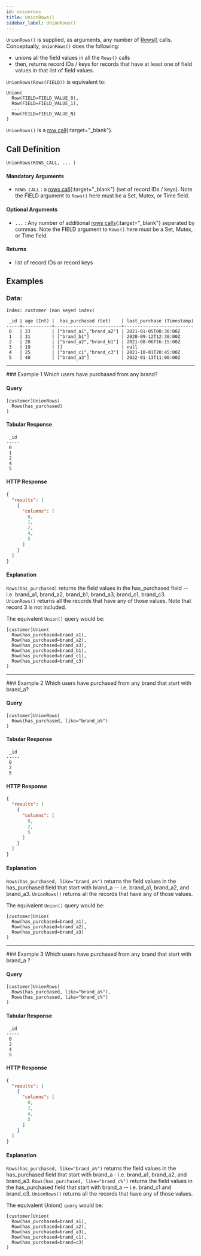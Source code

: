 ```yaml
---
id: unionrows
title: UnionRows()
sidebar_label: UnionRows()
---
```


`UnionRows()` is supplied, as arguments, any number of [Rows()](/pql-guide/read/rows) calls. Conceptually, `UnionRows()` does the following:
- unions all the field values in all the `Rows()` calls
- then, returns record IDs / keys for records that have at least one of field values in that list of field values.

`UnionRows(Rows(FIELD))` is equivalent to:

```
Union(
  Row(FIELD=FIELD_VALUE_0),
  Row(FIELD=FIELD_VALUE_1),
  ...
  Row(FEILD=FIELD_VALUE_N)
)
```

`UnionRows()` is a [row call](/pql-guide/pql#row-calls){:target="_blank"}.

## Call Definition

```
UnionRows(ROWS_CALL, ... )
```

#### Mandatory Arguments
- `ROWS_CALL` : a [rows call](/pql-guide/pql#rows-calls){:target="_blank"} (set of record IDs / keys). Note the FIELD argument to `Rows()` here must be a Set, Mutex, or Time field.

#### Optional Arguments
- `...` : Any number of additional [rows calls](/pql-guide/pql#rows-calls){:target="_blank"} seperated by commas. Note the FIELD argument to `Rows()` here must be a Set, Mutex, or Time field.

#### Returns
- list of record IDs or record keys

## Examples

### Data:
```
Index: customer (non keyed index)

 _id | age (Int) |  has_purchased (Set)    | last_purchase (Timestamp)
-----+-----------+-------------------------+--------------------------
 0   | 23        | ["brand_a1","brand_a2"] | 2021-01-05T08:30:00Z
 1   | 31        | ["brand_b1"]            | 2020-09-12T12:30:00Z
 2   | 28        | ["brand_a2","brand_b1"] | 2021-08-06T16:15:00Z
 3   | 19        | []                      | null
 4   | 25        | ["brand_c1","brand_c3"] | 2021-10-01T20:45:00Z
 5   | 40        | ["brand_a3"]            | 2022-01-13T11:00:00Z
```
<hr>
### Example 1
Which users have purchased from any brand?

#### Query
```
[customer]UnionRows(
  Rows(has_purchased)
)
```

#### Tabular Response
```
 _id
-----
 0
 1
 2
 4
 5
```
#### HTTP Response
```json
{
  "results": [
    {
      "columns": [
        0,
        1,
        2,
        4,
        5
      ]
    }
  ]
}
```
#### Explanation
`Rows(has_purchased)` returns the field values in the has_purchased field -- i.e. brand_a1, brand_a2, brand_b1, brand_a3, brand_c1, brand_c3. `UnionRows()` returns all the records that have any of those values. Note that record 3 is not included.

The equivalent `Union()` query would be:
```
[customer]Union(
  Row(has_purchased=brand_a1),
  Row(has_purchased=brand_a2),
  Row(has_purchased=brand_a3),
  Row(has_purchased=brand_b1),
  Row(has_purchased=brand_c1),
  Row(has_purchased=brand_c3)
)
```
<hr>
### Example 2
Which users have purchased from any brand that start with brand_a?

#### Query
```
[customer]UnionRows(
  Rows(has_purchased, like="brand_a%")
)
```

#### Tabular Response
```
 _id
-----
 0
 2
 5
```
#### HTTP Response
```json
{
  "results": [
    {
      "columns": [
        0,
        2,
        5
      ]
    }
  ]
}
```
#### Explanation
`Rows(has_purchased, like="brand_a%")` returns the field values in the has_purchased field that start with brand_a -- i.e. brand_a1, brand_a2, and brand_a3. `UnionRows()` returns all the records that have any of those values.

The equivalent `Union()` query would be:
```
[customer]Union(
  Row(has_purchased=brand_a1),
  Row(has_purchased=brand_a2),
  Row(has_purchased=brand_a3)
)
```
<hr>
### Example 3
Which users have purchased from any brand that start with brand_a ?

#### Query
```
[customer]UnionRows(
  Rows(has_purchased, like="brand_a%"),
  Rows(has_purchased, like="brand_c%")
)
```

#### Tabular Response
```
 _id
-----
 0
 2
 4
 5
```
#### HTTP Response
```json
{
  "results": [
    {
      "columns": [
        0,
        2,
        4,
        5
      ]
    }
  ]
}
```
#### Explanation
`Rows(has_purchased, like="brand_a%")` returns the field values in the has_purchased field that start with brand_a - i.e.  brand_a1, brand_a2, and brand_a3. `Rows(has_purchased, like="brand_c%")` returns the field values in the has_purchased field that start with brand_a -- i.e. brand_c1 and brand_c3. `UnionRows()` returns all the records that have any of those values.

The equivalent Union() `query` would be:
```
[customer]Union(
  Row(has_purchased=brand_a1),
  Row(has_purchased=brand_a2),
  Row(has_purchased=brand_a3),
  Row(has_purchased=brand_c1),
  Row(has_purchased=brand=c3)
)
```
